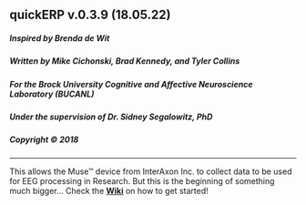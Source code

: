 ## quickERP v.0.3.9 (18.05.22)  
##### Inspired by Brenda de Wit
##### Written by Mike Cichonski, Brad Kennedy, and Tyler Collins
##### For the Brock University Cognitive and Affective Neuroscience Laboratory (BUCANL) 
##### Under the supervision of Dr. Sidney Segalowitz, PhD
##### Copyright © 2018
___________________________________________________________

This allows the Muse™ device from InterAxon Inc. to collect data to be used for EEG processing in Research. But this is the beginning of something much bigger... Check the [**Wiki**](https://github.com/mikeCplus/quickERP/wiki) on how to get started!
